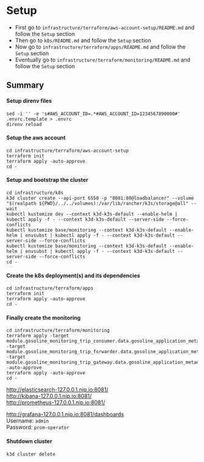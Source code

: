 # Setup

* First go to `infrastructure/terraform/aws-account-setup/README.md` and follow the `Setup` section
* Then go to `k8s/README.md` and follow the `Setup` section
* Now go to `infrastructure/terraform/apps/README.md` and follow the `Setup` section
* Eventually go to `infrastructure/terraform/monitoring/README.md` and follow the `Setup` section

## Summary

#### Setup direnv files
```shell
sed -i '' -e 's#AWS_ACCOUNT_ID=.*#AWS_ACCOUNT_ID=1234567890000#' .envrc.template > .envrc
direnv reload
```

#### Setup the aws account
```shell
cd infrastructure/terraform/aws-account-setup
terraform init
terraform apply -auto-approve
cd -
```

#### Setup and bootstrap the cluster
```shell
cd infrastructure/k8s
k3d cluster create --api-port 6550 -p "8081:80@loadbalancer" --volume "$(realpath ${PWD}/../../volumes):/var/lib/rancher/k3s/storage@all" --wait
kubectl kustomize dev --context k3d-k3s-default --enable-helm | kubectl apply -f - --context k3d-k3s-default --server-side --force-conflicts
kubectl kustomize base/monitoring --context k3d-k3s-default --enable-helm | envsubst | kubectl apply -f - --context k3d-k3s-default --server-side --force-conflicts
kubectl kustomize base/monitoring --context k3d-k3s-default --enable-helm | envsubst | kubectl apply -f - --context k3d-k3s-default --server-side --force-conflicts
cd -
```

#### Create the k8s deployment(s) and its dependencies
```shell
cd infrastructure/terraform/apps
terraform init
terraform apply -auto-approve
cd -
```

#### Finally create the monitoring
```shell
cd infrastructure/terraform/monitoring
terraform apply -target module.gosoline_monitoring_trip_consumer.data.gosoline_application_metadata_definition.main -target module.gosoline_monitoring_trip_forwarder.data.gosoline_application_metadata_definition.main -target module.gosoline_monitoring_trip_gateway.data.gosoline_application_metadata_definition.main -auto-approve
terraform apply -auto-approve
cd -
```

http://elasticsearch-127.0.0.1.nip.io:8081/  
http://kibana-127.0.0.1.nip.io:8081/  
http://prometheus-127.0.0.1.nip.io:8081/  

http://grafana-127.0.0.1.nip.io:8081/dashboards  
Username: `admin`  
Password: `prom-operator`  

#### Shutdown cluster
```shell
k3d cluster delete
```